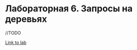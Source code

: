 # Лабораторная 6. Запросы на деревьях

//TODO

[Link to lab](https://codeforces.com/group/IcRBR8epox/contest/328308)
